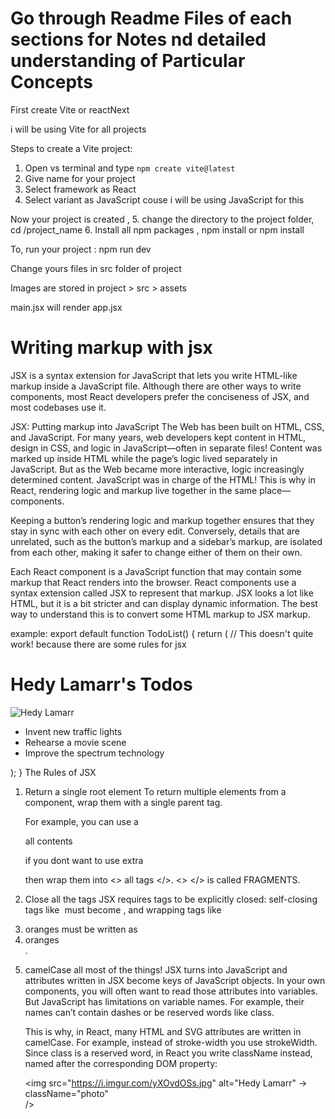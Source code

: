 # Go through Readme Files of each sections for Notes nd detailed understanding of Particular Concepts

First create Vite or reactNext

i will be using Vite for all projects 

Steps to create a Vite project:
1. Open vs terminal and type ` npm create vite@latest `
2. Give name for your project
3. Select framework as React 
4. Select variant as JavaScript couse i will be using JavaScript for this

Now your project is created , 
5. change the directory to the project folder, cd /project_name
6. Install all npm packages , npm install or npm install

To, run your project :
    npm run dev


Change yours files in src folder of project 

Images are stored in project > src > assets 

main.jsx will render app.jsx 

# Writing markup with jsx
JSX is a syntax extension for JavaScript that lets you write HTML-like markup inside a JavaScript file. Although there are other ways to write components, most React developers prefer the conciseness of JSX, and most codebases use it.

JSX: Putting markup into JavaScript 
The Web has been built on HTML, CSS, and JavaScript. For many years, web developers kept content in HTML, design in CSS, and logic in JavaScript—often in separate files! Content was marked up inside HTML while the page’s logic lived separately in JavaScript. But as the Web became more interactive, logic increasingly determined content. JavaScript was in charge of the HTML! This is why in React, rendering logic and markup live together in the same place—components.

Keeping a button’s rendering logic and markup together ensures that they stay in sync with each other on every edit. Conversely, details that are unrelated, such as the button’s markup and a sidebar’s markup, are isolated from each other, making it safer to change either of them on their own.

Each React component is a JavaScript function that may contain some markup that React renders into the browser. React components use a syntax extension called JSX to represent that markup. JSX looks a lot like HTML, but it is a bit stricter and can display dynamic information. The best way to understand this is to convert some HTML markup to JSX markup.

example: 
    export default function TodoList() {
    return (
        // This doesn't quite work! because there are some rules for jsx
        <h1>Hedy Lamarr's Todos</h1>
        <img 
        src="https://i.imgur.com/yXOvdOSs.jpg" 
        alt="Hedy Lamarr" 
        class="photo"
        >
        <ul>
        <li>Invent new traffic lights
        <li>Rehearse a movie scene
        <li>Improve the spectrum technology
        </ul>
    );
    }
The Rules of JSX 
1. Return a single root element 
    To return multiple elements from a component, wrap them with a single parent tag.

    For example, you can use a <div> all contents </div> 

    if you dont want to use extra <div> then wrap them into <> all tags </>.  <> </> is called FRAGMENTS.
2. Close all the tags 
    JSX requires tags to be explicitly closed: self-closing tags like <img> must become <img />, and wrapping tags like <li>oranges must be written as <li>oranges</li>.

3. camelCase all most of the things! 
    JSX turns into JavaScript and attributes written in JSX become keys of JavaScript objects. In your own components, you will often want to read those attributes into variables. But JavaScript has limitations on variable names. For example, their names can’t contain dashes or be reserved words like class.

    This is why, in React, many HTML and SVG attributes are written in camelCase. For example, instead of stroke-width you use strokeWidth. Since class is a reserved word, in React you write className instead, named after the corresponding DOM property:

    <img 
    src="https://i.imgur.com/yXOvdOSs.jpg" 
    alt="Hedy Lamarr" 
->  className="photo"       
    />
